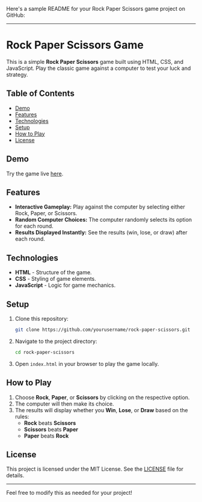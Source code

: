 Here's a sample README for your Rock Paper Scissors game project on GitHub:

---

# Rock Paper Scissors Game

This is a simple **Rock Paper Scissors** game built using HTML, CSS, and JavaScript. Play the classic game against a computer to test your luck and strategy.

## Table of Contents

- [Demo](#demo)
- [Features](#features)
- [Technologies](#technologies)
- [Setup](#setup)
- [How to Play](#how-to-play)
- [License](#license)

## Demo

Try the game live [here](#).

## Features

- **Interactive Gameplay:** Play against the computer by selecting either Rock, Paper, or Scissors.
- **Random Computer Choices:** The computer randomly selects its option for each round.
- **Results Displayed Instantly:** See the results (win, lose, or draw) after each round.

## Technologies

- **HTML** - Structure of the game.
- **CSS** - Styling of game elements.
- **JavaScript** - Logic for game mechanics.

## Setup

1. Clone this repository:
   ```bash
   git clone https://github.com/yourusername/rock-paper-scissors.git
   ```
2. Navigate to the project directory:
   ```bash
   cd rock-paper-scissors
   ```
3. Open `index.html` in your browser to play the game locally.

## How to Play

1. Choose **Rock**, **Paper**, or **Scissors** by clicking on the respective option.
2. The computer will then make its choice.
3. The results will display whether you **Win**, **Lose**, or **Draw** based on the rules:
   - **Rock** beats **Scissors**
   - **Scissors** beats **Paper**
   - **Paper** beats **Rock**

## License

This project is licensed under the MIT License. See the [LICENSE](LICENSE) file for details.

---

Feel free to modify this as needed for your project!

